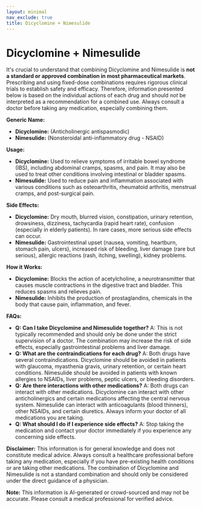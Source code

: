 ```yaml
---
layout: minimal
nav_exclude: true
title: Dicyclomine + Nimesulide
---
```


# Dicyclomine + Nimesulide

It's crucial to understand that combining Dicyclomine and Nimesulide is **not a standard or approved combination in most pharmaceutical markets**.  Prescribing and using fixed-dose combinations requires rigorous clinical trials to establish safety and efficacy.  Therefore, information presented below is based on the individual actions of each drug and should *not* be interpreted as a recommendation for a combined use.  Always consult a doctor before taking any medication, especially combining them.

**Generic Name:**

* **Dicyclomine:**  (Anticholinergic antispasmodic)
* **Nimesulide:** (Nonsteroidal anti-inflammatory drug - NSAID)


**Usage:**

* **Dicyclomine:** Used to relieve symptoms of irritable bowel syndrome (IBS), including abdominal cramps, spasms, and pain.  It may also be used to treat other conditions involving intestinal or bladder spasms.
* **Nimesulide:** Used to reduce pain and inflammation associated with various conditions such as osteoarthritis, rheumatoid arthritis, menstrual cramps, and post-surgical pain.


**Side Effects:**

* **Dicyclomine:** Dry mouth, blurred vision, constipation, urinary retention, drowsiness, dizziness, tachycardia (rapid heart rate), confusion (especially in elderly patients).  In rare cases, more serious side effects can occur.
* **Nimesulide:**  Gastrointestinal upset (nausea, vomiting, heartburn, stomach pain, ulcers), increased risk of bleeding, liver damage (rare but serious), allergic reactions (rash, itching, swelling), kidney problems.


**How it Works:**

* **Dicyclomine:**  Blocks the action of acetylcholine, a neurotransmitter that causes muscle contractions in the digestive tract and bladder.  This reduces spasms and relieves pain.
* **Nimesulide:**  Inhibits the production of prostaglandins, chemicals in the body that cause pain, inflammation, and fever.


**FAQs:**

* **Q: Can I take Dicyclomine and Nimesulide together?** A:  This is not typically recommended and should only be done under the strict supervision of a doctor.  The combination may increase the risk of side effects, especially gastrointestinal problems and liver damage.
* **Q: What are the contraindications for each drug?** A: Both drugs have several contraindications.  Dicyclomine should be avoided in patients with glaucoma, myasthenia gravis, urinary retention, or certain heart conditions. Nimesulide should be avoided in patients with known allergies to NSAIDs, liver problems, peptic ulcers, or bleeding disorders.
* **Q: Are there interactions with other medications?** A: Both drugs can interact with other medications.  Dicyclomine can interact with other anticholinergics and certain medications affecting the central nervous system. Nimesulide can interact with anticoagulants (blood thinners), other NSAIDs, and certain diuretics.  Always inform your doctor of all medications you are taking.
* **Q: What should I do if I experience side effects?** A: Stop taking the medication and contact your doctor immediately if you experience any concerning side effects.


**Disclaimer:** This information is for general knowledge and does not constitute medical advice.  Always consult a healthcare professional before taking any medication, especially if you have pre-existing health conditions or are taking other medications.  The combination of Dicyclomine and Nimesulide is not a standard combination and should only be considered under the direct guidance of a physician.


**Note:** This information is AI-generated or crowd-sourced and may not be accurate. Please consult a medical professional for verified advice.